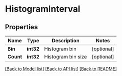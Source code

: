 # HistogramInterval

## Properties

Name | Type | Description | Notes
------------ | ------------- | ------------- | -------------
**Bin** | **int32** | Histogram bin | [optional] 
**Count** | **int32** | Histogram bin size | [optional] 

[[Back to Model list]](../README.md#documentation-for-models) [[Back to API list]](../README.md#documentation-for-api-endpoints) [[Back to README]](../README.md)


